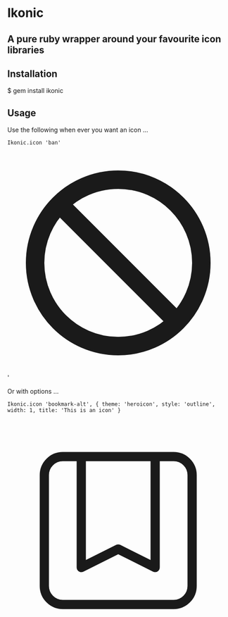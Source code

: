 # Ikonic

## A pure ruby wrapper around your favourite icon libraries

## Installation

  $ gem install ikonic


## Usage

Use the following when ever you want an icon ...

    Ikonic.icon 'ban'

  <svg xmlns="http://www.w3.org/2000/svg" fill="none" viewBox="0 0 24 24" stroke="currentColor"><path stroke-linecap="round" stroke-linejoin="round" stroke-width="2" d="M18.364 18.364A9 9 0 005.636 5.636m12.728 12.728A9 9 0 015.636 5.636m12.728 12.728L5.636 5.636"/></svg>'

Or with options ...    

    Ikonic.icon 'bookmark-alt', { theme: 'heroicon', style: 'outline', width: 1, title: 'This is an icon' }

   <svg xmlns="http://www.w3.org/2000/svg" fill="none" viewBox="0 0 24 24" stroke="currentColor"><path stroke-linecap="round" stroke-linejoin="round" stroke-width="1" d="M16 4v12l-4-2-4 2V4M6 20h12a2 2 0 002-2V6a2 2 0 00-2-2H6a2 2 0 00-2 2v12a2 2 0 002 2z"/></svg>
